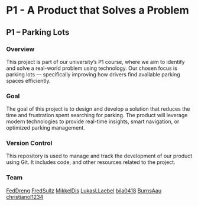 # P1 - A Product that Solves a Problem
## P1 – Parking Lots 
### Overview

This project is part of our university’s P1 course, where we aim to identify and solve a real-world problem using technology. Our chosen focus is parking lots — specifically improving how drivers find available parking spaces efficiently.

### Goal

The goal of this project is to design and develop a solution that reduces the time and frustration spent searching for parking. The product will leverage modern technologies to provide real-time insights, smart navigation, or optimized parking management.

### Version Control

This repository is used to manage and track the development of our product using Git. It includes code, and other resources related to the project.

### Team

[FedDreng](https://github.com/FedDreng)
[FredSullz](https://github.com/FredSullz)
[MikkelDis](https://github.com/MikkelDis)
[LukasLLaebel](https://github.com/LukasLLaebel/)
[bila0418](https://github.com/bila0418)
[BurnsAau](https://github.com/BurnsAau)
[christianol1234](https://github.com/christianol1234)


